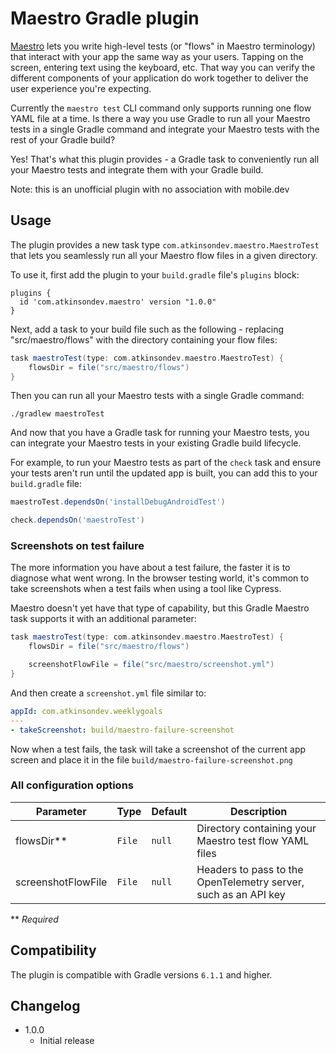 # Maestro Gradle plugin

[Maestro](https://maestro.mobile.dev/) lets you write high-level tests (or "flows" in Maestro terminology) that interact with your app the same way as your users.
Tapping on the screen, entering text using the keyboard, etc.
That way you can verify the different components of your application do work together to deliver the user experience
you're expecting.

Currently the `maestro test` CLI command only supports running one flow YAML file at a time.
Is there a way you use Gradle to run all your Maestro tests in a single Gradle command and integrate your Maestro tests with the rest of your Gradle build?

Yes! That's what this plugin provides - a Gradle task to conveniently run all your Maestro tests and integrate them with your Gradle build.

Note: this is an unofficial plugin with no association with mobile.dev

## Usage

The plugin provides a new task type `com.atkinsondev.maestro.MaestroTest` that lets you seamlessly run
all your Maestro flow files in a given directory.

To use it, first add the plugin to your `build.gradle` file's `plugins` block:

```
plugins {
  id 'com.atkinsondev.maestro' version "1.0.0"
}
```

Next, add a task to your build file such as the following - replacing "src/maestro/flows" with the directory containing your flow files:

```groovy
task maestroTest(type: com.atkinsondev.maestro.MaestroTest) {
    flowsDir = file("src/maestro/flows")
}
```

Then you can run all your Maestro tests with a single Gradle command:

```shell
./gradlew maestroTest
```

And now that you have a Gradle task for running your Maestro tests, you can integrate your Maestro tests in your
existing Gradle build lifecycle.

For example, to run your Maestro tests as part of the `check` task and ensure your tests aren't run until the
updated app is built, you can add this to your `build.gradle` file:

```groovy
maestroTest.dependsOn('installDebugAndroidTest')

check.dependsOn('maestroTest')
```

### Screenshots on test failure

The more information you have about a test failure, the faster it is to diagnose what went wrong.
In the browser testing world, it's common to take screenshots when a test fails when using a tool like Cypress.

Maestro doesn't yet have that type of capability, but this Gradle Maestro task supports it with an additional parameter:

```groovy
task maestroTest(type: com.atkinsondev.maestro.MaestroTest) {
    flowsDir = file("src/maestro/flows")

    screenshotFlowFile = file("src/maestro/screenshot.yml")
}
```

And then create a `screenshot.yml` file similar to:

```yaml
appId: com.atkinsondev.weeklygoals
---
- takeScreenshot: build/maestro-failure-screenshot
```

Now when a test fails, the task will take a screenshot of the current app screen and place it in the file `build/maestro-failure-screenshot.png`

### All configuration options

| Parameter          | Type                | Default                          | Description                                                     |
| ------------------ | ------------------- | -------------------------------- | --------------------------------------------------------------- |
| flowsDir**         | `File`              | `null`                           | Directory containing your Maestro test flow YAML files          |
| screenshotFlowFile | `File`              | `null`                           | Headers to pass to the OpenTelemetry server, such as an API key |

** _Required_

## Compatibility

The plugin is compatible with Gradle versions `6.1.1` and higher.

## Changelog

* 1.0.0
    * Initial release
